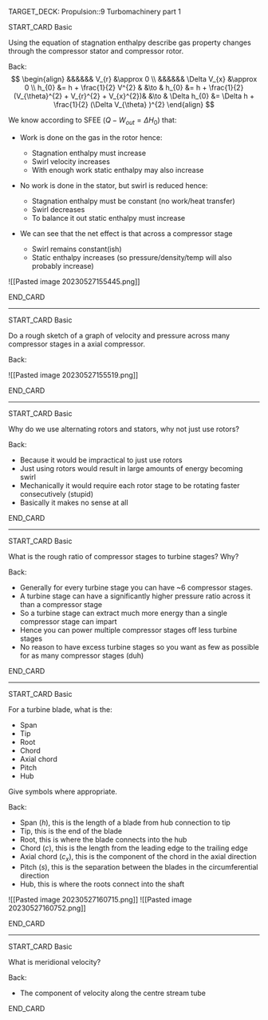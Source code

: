 TARGET_DECK: Propulsion::9 Turbomachinery part 1




START_CARD
Basic

Using the equation of stagnation enthalpy describe gas property changes through the compressor stator and compressor rotor.

Back: 
$$ \begin{align}
&&&&&& V_{r} &\approx 0 \\
&&&&&& \Delta V_{x} &\approx 0 \\
h_{0} &= h + \frac{1}{2} V^{2} & &\to &  h_{0} &= h + \frac{1}{2} (V_{\theta}^{2} + V_{r}^{2} + V_{x}^{2})& &\to &  \Delta h_{0} &= \Delta h + \frac{1}{2} (\Delta V_{\theta} )^{2}
\end{align} $$

We know according to SFEE ($Q-W_{out} = \Delta H_{0}$) that:
- Work is done on the gas in the rotor hence:
	- Stagnation enthalpy must increase
	- Swirl velocity increases
	- With enough work static enthalpy may also increase
- No work is done in the stator, but swirl is reduced hence:
	- Stagnation enthalpy must be constant (no work/heat transfer)
	- Swirl decreases
	- To balance it out static enthalpy must increase

- We can see that the net effect is that across a compressor stage
	- Swirl remains constant(ish)
	- Static enthalpy increases (so pressure/density/temp will also probably increase)

![[Pasted image 20230527155445.png]]
<!--ID: 1685200388314-->
END_CARD


--------

START_CARD
Basic

Do a rough sketch of a graph of velocity and pressure across many compressor stages in a axial compressor.

Back: 

![[Pasted image 20230527155519.png]]
<!--ID: 1685200388328-->
END_CARD


--------

START_CARD
Basic

Why do we use alternating rotors and stators, why not just use rotors?

Back: 
- Because it would be impractical to just use rotors
- Just using rotors would result in large amounts of energy becoming swirl
- Mechanically it would require each rotor stage to be rotating faster consecutively (stupid)
- Basically it makes no sense at all 
<!--ID: 1685200388340-->
END_CARD


--------

START_CARD
Basic

What is the rough ratio of compressor stages to turbine stages? Why?

Back: 
- Generally for every turbine stage you can have ~6 compressor stages.
- A turbine stage can have a significantly higher pressure ratio across it than a compressor stage
- So a turbine stage can extract much more energy than a single compressor stage can impart
- Hence you can power multiple compressor stages off less turbine stages
- No reason to have excess turbine stages so you want as few as possible for as many compressor stages (duh)
<!--ID: 1685200388353-->
END_CARD



--------

START_CARD
Basic

For a turbine blade, what is the:
- Span
- Tip
- Root
- Chord
- Axial chord
- Pitch
- Hub

Give symbols where appropriate.

Back: 
- Span ($h$), this is the length of a blade from hub connection to tip
- Tip, this is the end of the blade
- Root, this is where the blade connects into the hub
- Chord ($c$), this is the length from the leading edge to the trailing edge
- Axial chord ($c_{x}$), this is the component of the chord in the axial direction
- Pitch ($s$), this is the separation between the blades in the circumferential direction
- Hub, this is where the roots connect into the shaft


![[Pasted image 20230527160715.png]]
![[Pasted image 20230527160752.png]]
<!--ID: 1685200388366-->
END_CARD



--------

START_CARD
Basic

What is meridional velocity?

Back: 
- The component of velocity along the centre stream tube
<!--ID: 1685355931783-->
END_CARD






